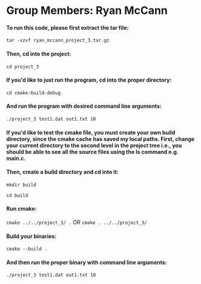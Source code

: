 # Group Members: Ryan McCann

#### To run this code, please first extract the tar file:
```tar -xzvf ryan_mccann_project_3.tar.gz```

#### Then, cd into the project:
```cd project_3```

#### If you'd like to just run the program, cd into the proper directory:
```cd cmake-build-debug```

#### And run the program with desired command line arguments:
```./project_3 test1.dat out1.txt 10```

#### If you'd like to test the cmake file, you must create your own build directory, since the cmake cache has saved my local paths. First, change your current directory to the second level in the project tree i.e., you should be able to see all the source files using the ls command e.g. main.c.

#### Then, create a build directory and cd into it:
```mkdir build```

```cd build```

#### Run cmake:
```cmake ../../project_3/ .``` OR ```cmake . ../../project_3/```

#### Build your binaries:
```cmake --build .```

#### And then run the proper binary with command line arguments:
```./project_3 test1.dat out1.txt 10```